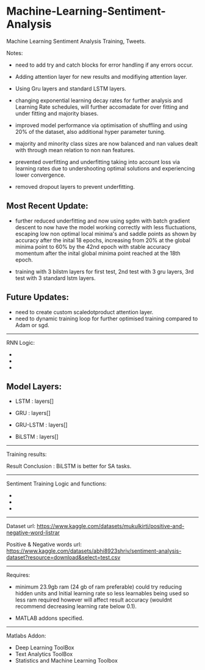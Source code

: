 # Machine-Learning-Sentiment-Analysis
Machine Learning Sentiment Analysis Training, Tweets.

 
Notes: 

- need to add try and catch blocks for error handling if any errors occur.
- Adding attention layer for new results and modifiying attention layer.
- Using Gru layers and standard LSTM layers.
- changing exponential learning decay rates for further analysis and   Learning Rate schedules, will further accomadate for over fitting and under fitting and majority biases.

- improved model performance via optimisation of shuffling and using 20% of the dataset, also additional hyper parameter tuning.

- majority and minority class sizes are now balanced and nan values dealt with through mean relation to non nan features.
- prevented overfitting and underfitting taking into account loss via learning rates due to undershooting optimal solutions and experiencing lower convergence.

- removed dropout layers to prevent underfitting.

Most Recent Update: 
---
- further reduced underfitting and now using sgdm with batch gradient descent to now have the model working correctly with less fluctuations, escaping low non optimal local minima's and saddle points as shown by accuracy after the inital 18 epochs, increasing from 20% at the global minima point to 60% by the 42nd epoch with stable accuracy momentum after the inital global minima point reached at the 18th epoch.

- training with 3 bilstm layers for first test, 2nd test with 3 gru layers, 3rd test with 3 standard lstm layers.

Future Updates:
----
- need to create custom scaledotproduct attention layer.
- need to dynamic training loop for further optimised training compared to Adam or sgd.

-----
RNN Logic:

- 
-
-


Model Layers: 
---

- LSTM : layers[]

- GRU : layers[]


- GRU-LSTM : layers[]


- BiLSTM : layers[]
-----
Training results:  



Result Conclusion : BiLSTM is better for SA tasks.

-----
Sentiment Training Logic and functions:

-
-
-

-----

Dataset url: https://www.kaggle.com/datasets/mukulkirti/positive-and-negative-word-listrar


Positive & Negative words url: 
https://www.kaggle.com/datasets/abhi8923shriv/sentiment-analysis-dataset?resource=download&select=test.csv 


-----
Requires:
- minimum 23.9gb ram (24 gb of ram preferable) could try reducing hidden units and Initial learning rate so less learnables being used so less ram required however will affect result accuracy (wouldnt recommend decreasing learning rate below 0.1).

- MATLAB addons specified.
-----
Matlabs Addon:

- Deep Learning ToolBox
- Text Analytics ToolBox
- Statistics and Machine Learning Toolbox
